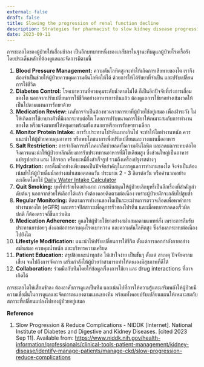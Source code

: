 ```yaml
---
external: false
draft: false
title: Slowing the progression of renal function decline
description: Strategies for pharmacist to slow kidney disease progression through lifestyle, medication, and monitoring.
date: 2023-09-11
---
```


การชะลอไตของผู้ป่วยให้เสื่อมช้าลง เป็นอีกบทบาทหนึ่งของเภสัชกรในฐานะทีมดูแลผู้ป่วยโรคเรื้อรัง โดยประเด็นหลักที่ต้องดูแลและจัดการมีตามนี้

1. **Blood Pressure Management:** ความดันโลหิตสูงจะทำให้เกิดการเสียหายของไต เราจึงต้องจำเป็นช่วยให้ผู้ป่วยควบคุมความดันโลหิตให้ได้ ด้วยการให้ได้รับยาที่จำเป็น และปรับเปลี่ยนการใช้ชีวิต
2. **Diabetes Control:**  โรคเบาหวานที่ควบคุมระดับน้ำตาลไม่ได้ ก็เป็นอีกปัจจัยที่เร่งการเสื่อมของไต นอกจากปรับเปลี่ยนการใช้ชีวิตอย่างอาหารการกินแล้ว ต้องดูแลการใช้ยาอย่างเข้มงวดให้เป็นไปตามแผนการรักษาด้วย
3. **Medication Review:** เภสัชกรจำเป็นต้องทวนรายการยาที่ผู้ป่วยใช้อยู่เสมอ เพื่อเฝ้าระวัง ไม่ให้เกิดการใช้ยาบางตัวที่มีผลกระทบต่อไต โดยการปรับขนาดการใช้ยาให้เหมาะสมกับการทำงานของไต หรือแจ้งแพทย์ให้หยุดยาพร้อมทั้งเสนอยาหรือหารรักษาทางเลือก
4. **Monitor Protein Intake:** การรับประทานโปรตีนมากเกินไป จะทำให้ไตทำงานหนัก ควรแนะนำให้ผู้ป่วยควบคุมอาหาร หรือพบโภชนากรเพื่อปรับเปลี่ยนและวางแผนมื้ออาหาร
5. **Salt Restriction:** การจำกัดการบริโภคเกลือช่วยลดทั้งความดันโลหิต และลดผลกระทบต่อไต จึงควรแนะนำให้ผู้ป่วยหลีกเลี่ยงการรับประททานอาหารที่มีโซเดียมสูง ซึ่งส่วนใหญ่เป็นอาหารแปรรูปอย่าง แฮม ไส้กรอก หรือบะหมี่กึ่งสำเร็จรูป รวมถึงเครื่องปรุงรสต่างๆ
6. **Hydration:** การดื่มน้ำอย่างเพียงพอเป็นปัจจัยสำคัญในการดูแลการทำงานของไต จึงจำเป็นต้องเน้นย้ำให้ผู้ป่วยดื่มน้ำอย่างสม่ำเสมอตลอดวัน ประมาณ 2 - 3 ลิตรต่อวัน หรือคำนวณอย่างละเอียดโดยใช้ [Daily Water Intake Calculator](https://www.gigacalculator.com/calculators/water-intake-calculator.php)
7. **Quit Smoking:** บุหรี่ทำร้ายไตอย่างมาก การสนับสนุนให้ผู้ป่วยเลิกบุหรี่เป็นอีกเรื่องที่สำคัญลำดับต้นๆ นอกจากช่วยให้เลิอกได้แล้ว ยังต้องคอยติดตามต่อเนื่อง เพราะผู้ป่วยมักจะกลับไปสูบซ้ำ
8. **Regular Monitoring:** ติดตามการทำงานของไตเป็นระยะผ่านการตรวจเลือดเพื่อหาค่าการทำงานของไต (eGFR) และตรวจปัสสาวะเพื่อดูการรั่วของโปรตีน และเมื่อพบการลดลงเร็วผิดปกติ ก็ต้องตรวจถี่ขึ้นกว่าเดิม
9. **Medication Adherence:** ดูแลให้ผู้ป่วยใช้ยาอย่างสม่ำเสมอตามแพทย์สั่ง เพราะการลืมรับประทานยาบ่อยๆ ส่งผลต่อการควบคุมโรคเบาหวาน และความดันโลหิตสูง ซึ่งส่งผลกระทบต่อเนื่องไปยังไต
10. **Lifestyle Modification:** แนะนำให้ปรับเปลี่ยนการใช้ชีวิต ตั้งแต่การออกกำลังกายอย่างสม่ำเสมอ ควบคุมน้ำหนัก และบริหารความเครียด
11. **Patient Education:** สรุปข้อแนะนำทุกข้อ ให้เข้าใจง่าย เป็นขั้นๆ ตั้งแต่ สาเหตุ ปัจจัยความเสี่ยง จนไปถึงการจัดการ เสริมกำลังให้ผู้ป่วยว่าสามารถทำให้ตนเองมีสุขภาพที่ดีได้
12. **Collaboration:** ร่วมมือกับทีมโดยให้ข้อมูลเรื่องการใช้ยา และ drug interactions ที่อาจเกิดได้

การชะลอไตให้เสื่อมช้าลง ต้องอาศัยการดูแลเป็นทีม และเน้นไปที่การให้ความรู้และเสริมพลังให้ผู้ป่วยมีความเชื่อมั่นในการดูแลและจัดการตนเองตามแผนของทีม พร้อมทั้งคอยปรับเปลี่ยนแผนให้เหมาะสมกับสภาวะที่เปลี่ยนแปลงไปของผู้ป่วยอยู่เสมอ

**Reference** 

1. Slow Progression & Reduce Complications - NIDDK [Internet]. National Institute of Diabetes and Digestive and Kidney Diseases. [cited 2023 Sep 11]. Available from: https://www.niddk.nih.gov/health-information/professionals/clinical-tools-patient-management/kidney-disease/identify-manage-patients/manage-ckd/slow-progression-reduce-complications
